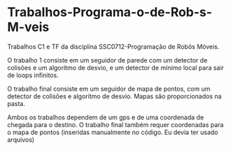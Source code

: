 # Trabalhos-Programa-o-de-Rob-s-M-veis
Trabalhos C1 e TF da disciplina SSC0712-Programação de Robôs Móveis.

O trabalho 1 consiste em um seguidor de parede com um detector de colisões e um algorítmo de desvio, e um detector de mínimo local para sair de loops infinitos.

O trabalho final consiste em um seguidor de mapa de pontos, com um detector de colisões e algoritmo de desvio. Mapas são proporcionados na pasta.

Ambos os trabalhos dependem de um gps e de uma coordenada de chegada para o destino. O trabalho final também requer coordenadas para o mapa de pontos (inseridas manualmente no código. Eu devia ter usado arquivos)
